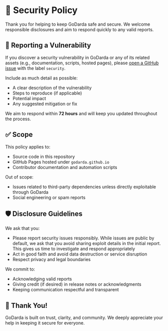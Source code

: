 # 🔐 Security Policy

Thank you for helping to keep GoDarda safe and secure. We welcome responsible disclosures and aim to respond quickly to any valid reports.

## 📣 Reporting a Vulnerability

If you discover a security vulnerability in GoDarda or any of its related assets (e.g., documentation, scripts, hosted pages), please [open a GitHub issue](https://github.com/godarda/godarda.github.io/issues) with the label `security`.

Include as much detail as possible:
- A clear description of the vulnerability
- Steps to reproduce (if applicable)
- Potential impact
- Any suggested mitigation or fix

We aim to respond within **72 hours** and will keep you updated throughout the process.

## ✅ Scope

This policy applies to:
- Source code in this repository
- GitHub Pages hosted under `godarda.github.io`
- Contributor documentation and automation scripts

Out of scope:
- Issues related to third-party dependencies unless directly exploitable through GoDarda
- Social engineering or spam reports

## 🛡️ Disclosure Guidelines

We ask that you:
- Please report security issues responsibly. While issues are public by default, we ask that you avoid sharing exploit details in the initial report. This gives us time to investigate and respond appropriately
- Act in good faith and avoid data destruction or service disruption
- Respect privacy and legal boundaries

We commit to:
- Acknowledging valid reports
- Giving credit (if desired) in release notes or acknowledgments
- Keeping communication respectful and transparent

## 🙏 Thank You!

GoDarda is built on trust, clarity, and community. We deeply appreciate your help in keeping it secure for everyone.